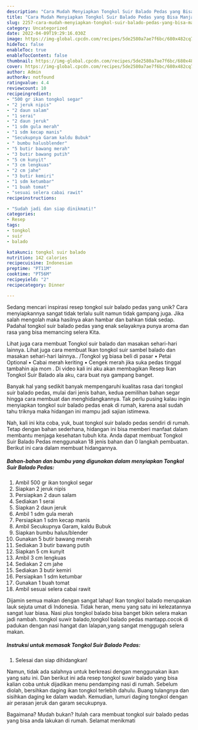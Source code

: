```yaml
---
description: "Cara Mudah Menyiapkan Tongkol Suir Balado Pedas yang Bisa Manjain Lidah"
title: "Cara Mudah Menyiapkan Tongkol Suir Balado Pedas yang Bisa Manjain Lidah"
slug: 2257-cara-mudah-menyiapkan-tongkol-suir-balado-pedas-yang-bisa-manjain-lidah
category: Uncategorized
date: 2022-04-09T19:29:16.030Z
image: https://img-global.cpcdn.com/recipes/5de2580a7ae7f6bc/680x482cq70/tongkol-suir-balado-pedas-foto-resep-utama.jpg
hideToc: false
enableToc: true
enableTocContent: false
thumbnail: https://img-global.cpcdn.com/recipes/5de2580a7ae7f6bc/680x482cq70/tongkol-suir-balado-pedas-foto-resep-utama.jpg
cover: https://img-global.cpcdn.com/recipes/5de2580a7ae7f6bc/680x482cq70/tongkol-suir-balado-pedas-foto-resep-utama.jpg
author: Admin
authorAv: notfound
ratingvalue: 4.4
reviewcount: 10
recipeingredient:
- "500 gr ikan tongkol segar"
- "2 jeruk nipis"
- "2 daun salam"
- "1 serai"
- "2 daun jeruk"
- "1 sdm gula merah"
- "1 sdm kecap manis"
- "Secukupnya Garam kaldu Bubuk"
- " bumbu halusblender"
- "5 butir bawang merah"
- "3 butir bawang putih"
- "5 cm kunyit"
- "3 cm lengkuas"
- "2 cm jahe"
- "3 butir kemiri"
- "1 sdm ketumbar"
- "1 buah tomat"
- "sesuai selera cabai rawit"
recipeinstructions:

- "Sudah jadi dan siap dinikmati!"
categories:
- Resep
tags:
- tongkol
- suir
- balado

katakunci: tongkol suir balado 
nutrition: 142 calories
recipecuisine: Indonesian
preptime: "PT11M"
cooktime: "PT56M"
recipeyield: "2"
recipecategory: Dinner

---
```





Sedang mencari inspirasi resep tongkol suir balado pedas yang unik? Cara menyiapkannya sangat tidak terlalu sulit namun tidak gampang juga. Jika salah mengolah maka hasilnya akan hambar dan bahkan tidak sedap. Padahal tongkol suir balado pedas yang enak selayaknya punya aroma dan rasa yang bisa memancing selera Kita.





Lihat juga cara membuat Tongkol suir balado dan masakan sehari-hari lainnya. Lihat juga cara membuat Ikan tongkol suir sambel balado dan masakan sehari-hari lainnya.. /Tongkol yg biasa beli di pasar • Petai Optional • Cabai merah keriting • Cengek merah jika suka pedas tinggal tambahin aja mom . Di video kali ini aku akan membagikan Resep Ikan Tongkol Suir Balado ala aku, cara buat nya gampang banget.

Banyak hal yang sedikit banyak mempengaruhi kualitas rasa dari tongkol suir balado pedas, mulai dari jenis bahan, kedua pemilihan bahan segar hingga cara membuat dan menghidangkannya. Tak perlu pusing kalau ingin menyiapkan tongkol suir balado pedas enak di rumah, karena asal sudah tahu triknya maka hidangan ini mampu jadi sajian istimewa.






Nah, kali ini kita coba, yuk, buat tongkol suir balado pedas sendiri di rumah. Tetap dengan bahan sederhana, hidangan ini bisa memberi manfaat dalam membantu menjaga kesehatan tubuh kita. Anda dapat membuat Tongkol Suir Balado Pedas menggunakan 18 jenis bahan dan 0 langkah pembuatan. Berikut ini cara dalam membuat hidangannya.

<!--inarticleads1-->

##### Bahan-bahan dan bumbu yang digunakan dalam menyiapkan Tongkol Suir Balado Pedas:

1. Ambil 500 gr ikan tongkol segar
1. Siapkan 2 jeruk nipis
1. Persiapkan 2 daun salam
1. Sediakan 1 serai
1. Siapkan 2 daun jeruk
1. Ambil 1 sdm gula merah
1. Persiapkan 1 sdm kecap manis
1. Ambil Secukupnya Garam, kaldu Bubuk
1. Siapkan  bumbu halus/blender
1. Gunakan 5 butir bawang merah
1. Sediakan 3 butir bawang putih
1. Siapkan 5 cm kunyit
1. Ambil 3 cm lengkuas
1. Sediakan 2 cm jahe
1. Sediakan 3 butir kemiri
1. Persiapkan 1 sdm ketumbar
1. Gunakan 1 buah tomat
1. Ambil sesuai selera cabai rawit


Dijamin semua makan dengan sangat lahap! Ikan tongkol balado merupakan lauk sejuta umat di Indonesia. Tidak heran, menu yang satu ini kelezatannya sangat luar biasa. Nasi plus tongkol balado bisa banget bikin selera makan jadi nambah. tongkol suwir balado,tongkol balado pedas mantapp.cocok di padukan dengan nasi hangat dan lalapan,yang sangat menggugah selera makan. 

<!--inarticleads2-->

##### Instruksi untuk memasak Tongkol Suir Balado Pedas:


1. Selesai dan siap dihidangkan!

Namun, tidak ada salahnya untuk berkreasi dengan menggunakan ikan yang satu ini. Dan berikut ini ada resep tongkol suwir balado yang bisa kalian coba untuk dijadikan menu pendamping nasi di rumah. Sebelum diolah, bersihkan daging ikan tongkol terlebih dahulu. Buang tulangnya dan sisihkan daging ke dalam wadah. Kemudian, lumuri daging tongkol dengan air perasan jeruk dan garam secukupnya. 

Bagaimana? Mudah bukan? Itulah cara membuat tongkol suir balado pedas yang bisa anda lakukan di rumah. Selamat menikmati
